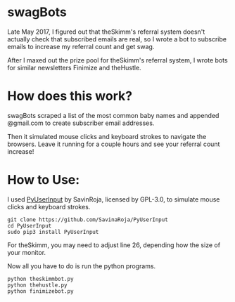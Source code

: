 # swagBots
Late May 2017, I figured out that theSkimm's referral system doesn't actually check that subscribed emails are real, so I wrote a bot to subscribe emails to increase my referral count and get swag.

After I maxed out the prize pool for theSkimm's referral system, I wrote bots for similar newsletters Finimize and theHustle.

# How does this work?
swagBots scraped a list of the most common baby names and appended @gmail.com to create subscriber email addresses.

Then it simulated mouse clicks and keyboard strokes to navigate the browsers. Leave it running for a couple hours and see your referral count increase!

# How to Use:
I used [PyUserInput](https://github.com/SavinaRoja/PyUserInput) by SavinRoja, licensed by GPL-3.0, to simulate mouse clicks and keyboard strokes.

```
git clone https://github.com/SavinaRoja/PyUserInput
cd PyUserInput
sudo pip3 install PyUserInput
```
For theSkimm, you may need to adjust line 26, depending how the size of your monitor.

Now all you have to do is run the python programs.
```
python theskimmbot.py
python thehustle.py
python finimizebot.py
```
